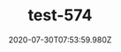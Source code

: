 ---
title: test-574
date: 2020-07-30T07:53:59.980Z
banner_subcontent: asdfsf
category: Guides & Toolkits
focus: Assessment of organisational approach
role: Senior manager
organisation_size: Large (250+ employees)
industry: Recruitment & HR
content: Lorem ipsum dolor sit amet, consectetur adipiscing elit, sed do eiusmod tempor incididunt ut labore et dolore magna aliqua. Ut enim ad minim veniam, quis nostrud exercitation ullamco laboris nisi ut aliquip ex ea commodo consequat. Duis aute irure dolor in reprehenderit in voluptate velit esse cillum dolore eu fugiat nulla pariatur. Excepteur sint occaecat cupidatat non proident, sunt in culpa qui officia deserunt mollit anim id est laborum.
---